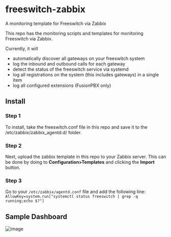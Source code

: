 # freeswitch-zabbix
A monitoring template for Freeswitch via Zabbix

This repo has the monitoring scripts and templates for monitoring Freeswitch via Zabbix.

Currently, it will
  - automatically discover all gateways on your freeswitch system
  - log the inbound and outbound calls for each gateway
  - detect the status of the freeswitch service via systemd
  - log all registrations on the system (this includes gateways) in a single item
  - log all configured extensions (FusionPBX only)

## Install
### Step 1
To install, take the freeswitch.conf file in this repo and save it to the /etc/zabbix/zabbix_agentd.d/ folder.

### Step 2
Next, upload the zabbix template in this repo to your Zabbix server. This can be done by doing to **Configuration>Templates** and clicking the **Import** button.

### Step 3
Go to your `/etc/zabbix/agentd.conf` file and add the following line: `AllowKey=system.run["systemctl status freeswitch | grep -q running;echo $?"]`

## Sample Dashboard
![image](https://github.com/tony1661/freeswitch-zabbix/assets/5287266/78e96d3c-4657-4b6a-9d06-2aec12b9a3fa)
